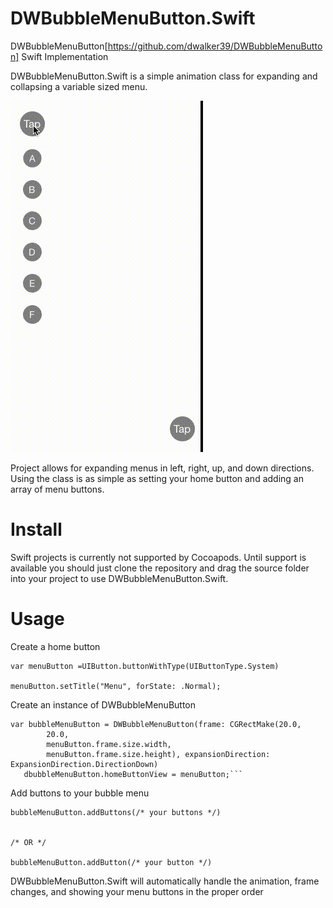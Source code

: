  DWBubbleMenuButton.Swift
==================

DWBubbleMenuButton[https://github.com/dwalker39/DWBubbleMenuButton] Swift Implementation 

DWBubbleMenuButton.Swift is a simple animation class for expanding and collapsing a variable sized menu. 

![](demo.gif)

Project allows for expanding menus in left, right, up, and down directions. Using the class is as simple as setting your home button and adding an array of menu buttons.

Install
==================

Swift projects is currently not supported by Cocoapods. Until support is available you should just clone the repository and drag the source folder into your project to use DWBubbleMenuButton.Swift.

Usage
==================
Create a home button

    
    var menuButton =UIButton.buttonWithType(UIButtonType.System)

    menuButton.setTitle("Menu", forState: .Normal);


Create an instance of DWBubbleMenuButton


    var bubbleMenuButton = DWBubbleMenuButton(frame: CGRectMake(20.0,
            20.0,
            menuButton.frame.size.width,
            menuButton.frame.size.height), expansionDirection: ExpansionDirection.DirectionDown)
       dbubbleMenuButton.homeButtonView = menuButton;```

Add buttons to your bubble menu


	bubbleMenuButton.addButtons(/* your buttons */)
   
    
    /* OR */
    
    bubbleMenuButton.addButton(/* your button */)
    


DWBubbleMenuButton.Swift will automatically handle the animation, frame changes, and showing your menu buttons in the proper order
